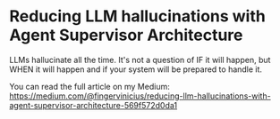 # Reducing LLM hallucinations with Agent Supervisor Architecture

LLMs hallucinate all the time. It's not a question of IF it will happen, but WHEN it will happen and if your system will be prepared to handle it.

You can read the full article on my Medium: https://medium.com/@fingervinicius/reducing-llm-hallucinations-with-agent-supervisor-architecture-569f572d0da1
